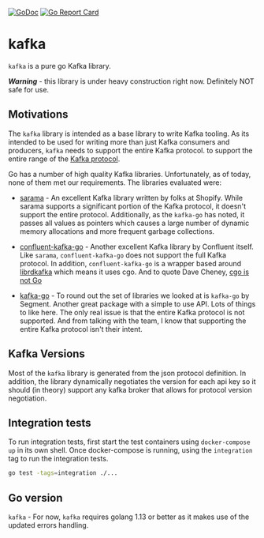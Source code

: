 [![GoDoc](https://godoc.org/github.com/savaki/kafka?status.svg)](https://godoc.org/github.com/savaki/kafka)
[![Go Report Card](https://goreportcard.com/badge/github.com/savaki/kafka)](https://goreportcard.com/report/github.com/savaki/kafka)

# kafka

`kafka` is a pure go Kafka library.

***Warning*** - this library is under heavy construction right now.  Definitely NOT safe for use.

## Motivations

The `kafka` library is intended as a base library to write Kafka tooling.  As its intended
to be used for writing more than just Kafka consumers and producers, `kafka` needs to 
support the entire Kafka protocol. 
to support the entire range of the [Kafka protocol](https://kafka.apache.org/protocol).   

Go has a number of high quality Kafka libraries.  Unfortunately, as of today, none of them 
met our requirements.  The libraries evaluated were:

* [sarama](https://shopify.github.io/sarama/) - An excellent Kafka library written by folks
at Shopify.  While sarama supports a significant portion of the Kafka protocol, it doesn't
support the entire protocol.  Additionally, as the `kafka-go` has noted, it passes all values
as pointers which causes a large number of dynamic memory allocations and more frequent
garbage collections.   

* [confluent-kafka-go](https://github.com/confluentinc/confluent-kafka-go) - Another excellent
Kafka library by Confluent itself.  Like `sarama`, `confluent-kafka-go` does not support the
full Kafka protocol.  In addition, `confluent-kafka-go` is a wrapper based around 
[librdkafka](https://github.com/edenhill/librdkafka) which means it uses cgo.  And to quote
Dave Cheney, [cgo is not Go](https://dave.cheney.net/2016/01/18/cgo-is-not-go)

* [kafka-go](https://github.com/segmentio/kafka-go) - To round out the set of libraries we
looked at is `kafka-go` by Segment.  Another great package with a simple to use API.  Lots of
things to like here.  The only real issue is that the entire Kafka protocol is not supported.
And from talking with the team, I know that supporting the entire Kafka protocol isn't their
intent.

## Kafka Versions

Most of the `kafka` library is generated from the json protocol definition.  In addition, 
the library dynamically negotiates the version for each api key so it should (in theory)
support any kafka broker that allows for protocol version negotiation.

## Integration tests

To run integration tests, first start the test containers using `docker-compose up` in its
own shell.  Once docker-compose is running, using the `integration` tag to run the integration
tests.  

```bash
go test -tags=integration ./...
```

## Go version

`kafka` - For now, `kafka` requires golang 1.13 or better as it makes use of the updated
errors handling.  
